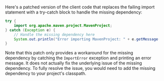 Here's a patched version of the client code that replaces the failing import statement with a try-catch block to handle the missing dependency:
```java
try {
    import org.apache.maven.project.MavenProject;
} catch (Exception e) {
    // Handle the missing dependency here
    System.out.println("Error importing MavenProject: " + e.getMessage());
}
```
Note that this patch only provides a workaround for the missing dependency by catching the `ImportError` exception and printing an error message. It does not actually fix the underlying issue of the missing dependency. To fully resolve the issue, you would need to add the missing dependency to your project's classpath.